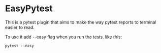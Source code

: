# EasyPytest

This is a pytest plugin that aims to make the way pytest reports to terminal easier to read.  

To use it add --easy flag when you run the tests, like this:
```
pytest --easy
```
